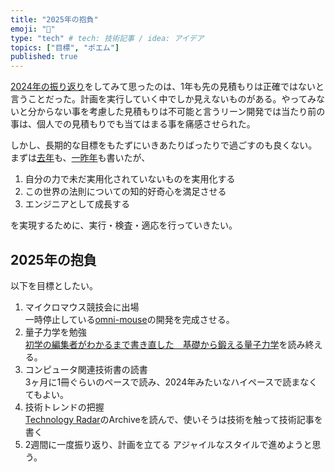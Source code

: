 ```yaml
---
title: "2025年の抱負"
emoji: "🐙"
type: "tech" # tech: 技術記事 / idea: アイデア
topics: ["目標", "ポエム"]
published: true
---
```


[2024年の振り返り](./926-2024-retrospective)をしてみて思ったのは、1年も先の見積もりは正確ではないと言うことだった。計画を実行していく中でしか見えないものがある。やってみないと分からない事を考慮した見積もりは不可能と言うリーン開発では当たり前の事は、個人での見積もりでも当てはまる事を痛感させられた。

しかし、長期的な目標をもたずにいきあたりばったりで過ごすのも良くない。まずは[去年](./926-2024-retrospective.md)も、[一昨年](./926_2023_resolutions#長期的な理想像)も書いたが、

1. 自分の力で未だ実用化されていないものを実用化する
2. この世界の法則についての知的好奇心を満足させる
3. エンジニアとして成長する

を実現するために、実行・検査・適応を行っていきたい。

## 2025年の抱負

以下を目標としたい。

1. マイクロマウス競技会に出場  
   一時停止している[omni-mouse](https://github.com/horie-t/omni-mouse)の開発を完成させる。
2. 量子力学を勉強  
    [初学の編集者がわかるまで書き直した　基礎から鍛える量子力学](https://amzn.to/3YdEdtd)を読み終える。
3. コンピュータ関連技術書の読書  
    3ヶ月に1冊ぐらいのペースで読み、2024年みたいなハイペースで読まなくてもよい。
4. 技術トレンドの把握  
    [Technology Radar](https://www.thoughtworks.com/radar)のArchiveを読んで、使いそうは技術を触って技術記事を書く
5. 2週間に一度振り返り、計画を立てる
    アジャイルなスタイルで進めようと思う。
